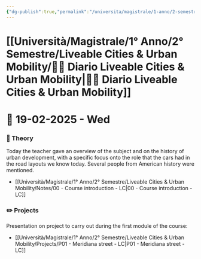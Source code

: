 ```yaml
---
{"dg-publish":true,"permalink":"/universita/magistrale/1-anno/2-semestre/liveable-cities-and-urban-mobility/diario-liveable-cities-and-urban-mobility/"}
---
```


# [[Università/Magistrale/1° Anno/2° Semestre/Liveable Cities & Urban Mobility/🌿📔 Diario Liveable Cities & Urban Mobility\|🌿📔 Diario Liveable Cities & Urban Mobility]]




# 📆  19-02-2025 - Wed

### 📝 Theory


Today the teacher gave an overview of the subject and on the history of urban development, with a specific focus onto the role that the cars had in the road layouts we know today. Several people from American history were mentioned.
- [[Università/Magistrale/1° Anno/2° Semestre/Liveable Cities & Urban Mobility/Notes/00 - Course introduction - LC\|00 - Course introduction - LC]]

### ✏️ Projects

Presentation on project to carry out during the first module of the course:
- [[Università/Magistrale/1° Anno/2° Semestre/Liveable Cities & Urban Mobility/Projects/P01 - Meridiana street - LC\|P01 - Meridiana street - LC]]
